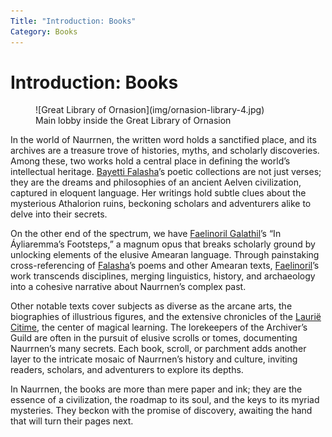 ```yaml
---
Title: "Introduction: Books"
Category: Books
---
```


# Introduction: Books

<figure class="pic-banner">
![Great Library of Ornasion](img/ornasion-library-4.jpg)
<figcaption>Main lobby inside the Great Library of Ornasion</figcaption>
</figure>

In the world of Naurrnen, the written word holds a sanctified place, and its archives are a treasure trove of histories, myths, and scholarly discoveries. Among these, two works hold a central place in defining the world&rsquo;s intellectual heritage. [Bayetti Falasha](../Characters/bayetti-falasha.md)&rsquo;s poetic collections are not just verses; they are the dreams and philosophies of an ancient Aelven civilization, captured in eloquent language. Her writings hold subtle clues about the mysterious Athalorion ruins, beckoning scholars and adventurers alike to delve into their secrets.

On the other end of the spectrum, we have [Faelinoril Galathil](../Characters/faelinoril-galathil.md)&rsquo;s &ldquo;In Áyliaremma&rsquo;s Footsteps,&rdquo; a magnum opus that breaks scholarly ground by unlocking elements of the elusive Amearan language. Through painstaking cross-referencing of [Falasha](../Characters/bayetti-falasha.md)&rsquo;s poems and other Amearan texts, [Faelinoril](../Characters/faelinoril-galathil.md)&rsquo;s work transcends disciplines, merging linguistics, history, and archaeology into a cohesive narrative about Naurrnen&rsquo;s complex past.

Other notable texts cover subjects as diverse as the arcane arts, the biographies of illustrious figures, and the extensive chronicles of the [Laurië Citime](../Places/laurie-citime.md), the center of magical learning. The lorekeepers of the Archiver&rsquo;s Guild are often in the pursuit of elusive scrolls or tomes, documenting Naurrnen&rsquo;s many secrets. Each book, scroll, or parchment adds another layer to the intricate mosaic of Naurrnen’s history and culture, inviting readers, scholars, and adventurers to explore its depths.

In Naurrnen, the books are more than mere paper and ink; they are the essence of a civilization, the roadmap to its soul, and the keys to its myriad mysteries. They beckon with the promise of discovery, awaiting the hand that will turn their pages next.

